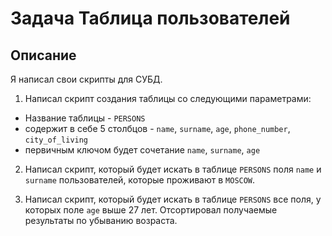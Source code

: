 # Задача Таблица пользователей

## Описание
Я написал свои скрипты для СУБД.
1. Написал скрипт создания таблицы со следующими параметрами:
 - Название таблицы - `PERSONS`
 - содержит в себе 5 столбцов - `name`, `surname`, `age`, `phone_number`, `city_of_living`
 - первичным ключом будет сочетание `name`, `surname`, `age`
 
2. Написал скрипт, который будет искать в таблице `PERSONS` поля `name` и `surname` пользователей, которые проживают в `MOSCOW`.

3. Написал скрипт, который будет искать в таблице `PERSONS` все поля, у которых поле `age` выше 27 лет. Отсортировал получаемые результаты по убыванию возраста.
